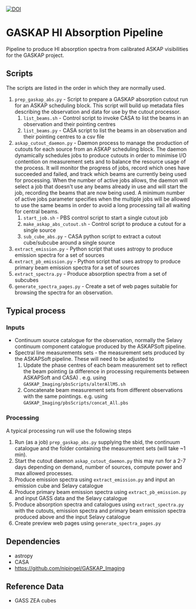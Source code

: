 [![DOI](https://zenodo.org/badge/236953753.svg)](https://zenodo.org/badge/latestdoi/236953753)

# GASKAP HI Absorption Pipeline
Pipeline to produce HI absorption spectra from calibrated ASKAP visibilities for the GASKAP project.

## Scripts

The scripts are listed in the order in which they are normally used.

1. `prep_gaskap_abs.py` - Script to prepare a GASKAP absorption cutout run for an ASKAP scheduling block.
This script will build up metadata files describing the observation and data for use by the cutout processor. 
    1. `list_beams.sh` - Control script to invoke CASA to list the beams in an observation and their pointing centres
    1. `list_beams.py` - CASA script to list the beams in an observation and their pointing centres to a csv file
1. `askap_cutout_daemon.py` - Daemon process to manage the production of cutouts for each source from an ASKAP scheduling block.
The daemon dynamically schedules jobs to produce cutouts in order to minimise I/O contention on measurement sets and 
to balance the resource usage of the process. 
It will monitor the progress of jobs, record which ones have succeeded and failed, and track which beams are currently being used for processing. When the number of active jobs allows, the daemon will select a job that doesn't use any beams already in use and will start the job, recording the beams that are now being used. A minimum number of active jobs parameter specifies when the multiple jobs will be allowed to use the same beams in order to avoid a long processing tail all waiting for central beams.
    1. `start_job.sh` - PBS control script to start a single cutout job
    1. `make_askap_abs_cutout.sh` - Control script to produce a cutout for a single source
    1. `sub_cube_abs.py` - CASA python script to extract a cutout cube/subcube around a single source
1. `extract_emission.py` - Python script that uses astropy to produce emission spectra for a set of sources
1. `extract_pb_emission.py` - Python script that uses astropy to produce primary beam emission spectra for a set of sources
1. `extract_spectra.py` - Produce absorption spectra from a set of subcubes
1. `generate_spectra_pages.py` - Create a set of web pages suitable for browsing the spectra for an observation.

## Typical process

### Inputs

* Continuum source catalogue for the observation, normally the Selavy continuum component catalogue produced by the ASKAPSoft pipeline.
* Spectral line measurements sets - the measurement sets produced by the ASKAPSoft pipeline. These will need to be adjusted to
    1. Update the phase centres of each beam measurement set to reflect the beam pointing (a difference in processing requirements between ASKAPSoft and CASA) . e.g. using `GASKAP_Imaging/pbsScripts/alterAllMS.sh` 
    2. Concatenate beam measurement sets from different observations with the same pointings. e.g. using `GASKAP_Imaging/pbsScripts/concat_All.pbs`

### Processing

A typical processing run will use the following steps

1. Run (as a job) `prep_gaskap_abs.py` supplying the sbid, the continuum catalogue and the folder containing the measurement sets (will take ~1 min).
1. Start the cutout daemon `askap_cutout_daemon.py` this may run for a 2-7 days depending on demand, number of sources, compute power and max allowed processes.
1. Produce emission spectra using `extract_emission.py` and input an emission cube and Selavy catalogue
1. Produce primary beam emission spectra using `extract_pb_emission.py` and input GASS data and the Selavy catalogue
1. Produce absorption spectra and catalogues using `extract_spectra.py` with the cutouts, emission spectra and primary beam emission spectra produced above and the input Selavy catalogue
1. Create preview web pages using `generate_spectra_pages.py`

## Dependencies

* astropy
* CASA
* https://github.com/nipingel/GASKAP_Imaging

## Reference Data

* GASS ZEA cubes